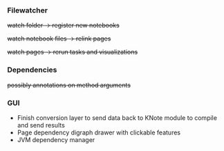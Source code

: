 ### Filewatcher

~~watch folder -> register new notebooks~~

~~watch notebook files -> relink pages~~

~~watch pages -> rerun tasks and visualizations~~

### Dependencies

~~possibly annotations on method arguments~~

### GUI

 - Finish conversion layer to send data back to KNote module to compile and send results
 - Page dependency digraph drawer with clickable features
 - JVM dependency manager
